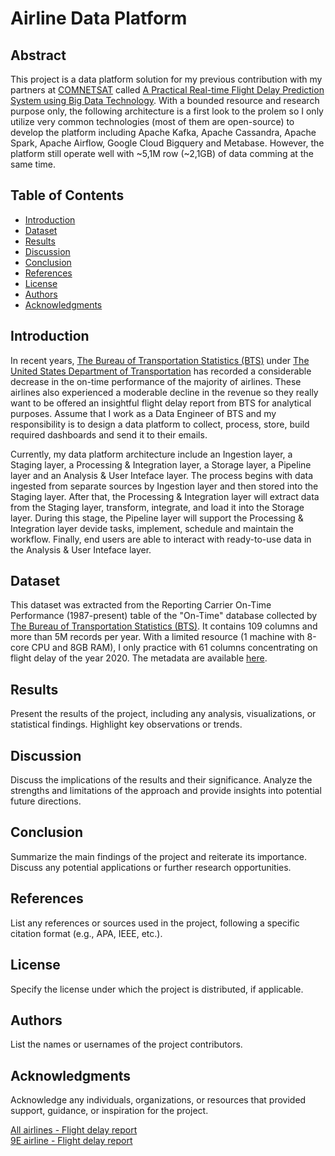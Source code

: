# Airline Data Platform

## Abstract

This project is a data platform solution for my previous contribution with my partners at [COMNETSAT](https://comnetsat.org/) called [A Practical Real-time Flight Delay Prediction System using Big Data Technology](https://ieeexplore.ieee.org/document/9994427). With a bounded resource and research purpose only, the following architecture is a first look to the prolem so I only utilize very common technologies (most of them are open-source) to develop the platform including Apache Kafka, Apache Cassandra, Apache Spark, Apache Airflow, Google Cloud Bigquery and Metabase. However, the platform still operate well with ~5,1M row (~2,1GB) of data comming at the same time.

## Table of Contents
- [Introduction](#introduction)
- [Dataset](#dataset)
- [Results](#results)
- [Discussion](#discussion)
- [Conclusion](#conclusion)
- [References](#references)
- [License](#license)
- [Authors](#authors)
- [Acknowledgments](#acknowledgments)

## Introduction

In recent years, [The Bureau of Transportation Statistics (BTS)](https://www.bts.gov/) under [The United States Department of Transportation](https://www.transportation.gov/) has recorded a considerable decrease in the on-time performance of the majority of airlines. These airlines also experienced a moderable decline in the revenue so they really want to be offered an insightful flight delay report from BTS for analytical purposes. Assume that I work as a Data Engineer of BTS and my responsibility is to design a data platform to collect, process, store, build required dashboards and send it to their emails.

Currently, my data platform architecture include an Ingestion layer, a Staging layer, a Processing & Integration layer, a Storage layer, a Pipeline layer and an Analysis & User Inteface layer. The process begins with data ingested from separate sources by Ingestion layer and then stored into the Staging layer. After that, the Processing & Integration layer will extract data from the Staging layer, transform, integrate, and load it into the Storage layer. During this stage, the Pipeline layer will support the Processing & Integration layer devide tasks, implement, schedule and maintain the workflow. Finally, end users are able to interact with ready-to-use data in the Analysis & User Inteface layer.

## Dataset

This dataset was extracted from the Reporting Carrier On-Time Performance (1987-present) table of the "On-Time" database collected by [The Bureau of Transportation Statistics (BTS)](https://www.bts.gov/). It contains 109 columns and more than 5M records per year. With a limited resource (1 machine with 8-core CPU and 8GB RAM), I only practice with 61 columns concentrating on flight delay of the year 2020. The metadata are available [here](https://github.com/nitsvutt/airline-data-platform/blob/main/extracted-data/metadata/metadata.html).

## Results

Present the results of the project, including any analysis, visualizations, or statistical findings. Highlight key observations or trends.

## Discussion

Discuss the implications of the results and their significance. Analyze the strengths and limitations of the approach and provide insights into potential future directions.

## Conclusion

Summarize the main findings of the project and reiterate its importance. Discuss any potential applications or further research opportunities.

## References

List any references or sources used in the project, following a specific citation format (e.g., APA, IEEE, etc.).

## License

Specify the license under which the project is distributed, if applicable.

## Authors

List the names or usernames of the project contributors.

## Acknowledgments

Acknowledge any individuals, organizations, or resources that provided support, guidance, or inspiration for the project.


<a href="https://www.youtube.com/embed/PNkLthUdQus?autoplay=1&loop=1&playlist=PNkLthUdQus">
  All airlines - Flight delay report
</a>
</br>
<a href="https://www.youtube.com/embed/SlJLrqRsKXs?autoplay=1&loop=1&playlist=PNkLthUdQus">
  9E airline - Flight delay report
</a>
